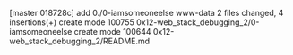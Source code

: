 [master 018728c] add 0./0-iamsomeoneelse www-data
 2 files changed, 4 insertions(+)
 create mode 100755 0x12-web_stack_debugging_2/0-iamsomeoneelse
 create mode 100644 0x12-web_stack_debugging_2/README.md
